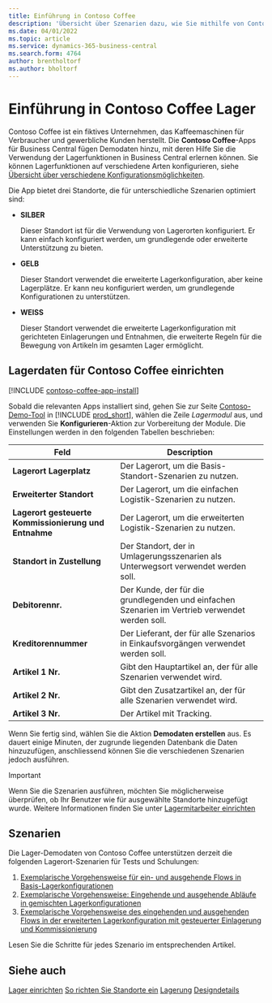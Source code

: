```yaml
---
title: Einführung in Contoso Coffee
description: 'Übersicht über Szenarien dazu, wie Sie mithilfe von Contoso Coffee-Demodaten die Verwendung von Lagerfunktionen in Business Central erlernen können.'
ms.date: 04/01/2022
ms.topic: article
ms.service: dynamics-365-business-central
ms.search.form: 4764
author: brentholtorf
ms.author: bholtorf
---
```


# Einführung in Contoso Coffee Lager

Contoso Coffee ist ein fiktives Unternehmen, das Kaffeemaschinen für Verbraucher und gewerbliche Kunden herstellt. Die **Contoso Coffee**-Apps für Business Central fügen Demodaten hinzu, mit deren Hilfe Sie die Verwendung der Lagerfunktionen in Business Central erlernen können. Sie können Lagerfunktionen auf verschiedene Arten konfigurieren, siehe [Übersicht über verschiedene Konfigurationsmöglichkeiten](../../design-details-warehouse-management.md#overview-of-different-configuration-options).

Die App bietet drei Standorte, die für unterschiedliche Szenarien optimiert sind:

- **SILBER**  

  Dieser Standort ist für die Verwendung von Lagerorten konfiguriert. Er kann einfach konfiguriert werden, um grundlegende oder erweiterte Unterstützung zu bieten. 

- **GELB**  

  Dieser Standort verwendet die erweiterte Lagerkonfiguration, aber keine Lagerplätze. Er kann neu konfiguriert werden, um grundlegende Konfigurationen zu unterstützen.

- **WEISS**  

  Dieser Standort verwendet die erweiterte Lagerkonfiguration mit gerichteten Einlagerungen und Entnahmen, die erweiterte Regeln für die Bewegung von Artikeln im gesamten Lager ermöglicht.

## Lagerdaten für Contoso Coffee einrichten

[!INCLUDE [contoso-coffee-app-install](../../includes/contoso-coffee-app-install.md)]

Sobald die relevanten Apps installiert sind, gehen Sie zur Seite [Contoso-Demo-Tool](https://businesscentral.dynamics.com/?page=5194) in [!INCLUDE [prod_short](../../includes/prod_short.md)], wählen die Zeile *Lagermodul* aus, und verwenden Sie **Konfigurieren**-Aktion zur Vorbereitung der Module. Die Einstellungen werden in den folgenden Tabellen beschrieben:  

|Feld  |Description  |
|---------|---------|
|**Lagerort Lagerplatz**  |Der Lagerort, um die Basis-Standort-Szenarien zu nutzen.|
|**Erweiterter Standort**  |Der Lagerort, um die einfachen Logistik-Szenarien zu nutzen.|
|**Lagerort gesteuerte Kommissionierung und Entnahme**  |Der Lagerort, um die erweiterten Logistik-Szenarien zu nutzen.|
|**Standort in Zustellung**  |Der Standort, der in Umlagerungsszenarien als Unterwegsort verwendet werden soll.|
|**Debitorennr.**  |Der Kunde, der für die grundlegenden und einfachen Szenarien im Vertrieb verwendet werden soll.|
|**Kreditorennummer**  |Der Lieferant, der für alle Szenarios in Einkaufsvorgängen verwendet werden soll.|
|**Artikel 1 Nr.**  |Gibt den Hauptartikel an, der für alle Szenarien verwendet wird.|
|**Artikel 2 Nr.**  |Gibt den Zusatzartikel an, der für alle Szenarien verwendet wird.|
|**Artikel 3 Nr.**  |Der Artikel mit Tracking.|

Wenn Sie fertig sind, wählen Sie die Aktion **Demodaten erstellen** aus. Es dauert einige Minuten, der zugrunde liegenden Datenbank die Daten hinzuzufügen, anschliessend können Sie die verschiedenen Szenarien jedoch ausführen.  

> [!IMPORTANT]
> Wenn Sie die Szenarien ausführen, möchten Sie möglicherweise überprüfen, ob Ihr Benutzer wie für ausgewählte Standorte hinzugefügt wurde. Weitere Informationen finden Sie unter [Lagermitarbeiter einrichten](../../warehouse-how-to-set-up-warehouse-employees.md)

## Szenarien

Die Lager-Demodaten von Contoso Coffee unterstützen derzeit die folgenden Lagerort-Szenarien für Tests und Schulungen:

1.  [Exemplarische Vorgehensweise für ein- und ausgehende Flows in Basis-Lagerkonfigurationen](warehouse-basic-flow-putaway-pick.md)
2.  [Exemplarische Vorgehensweise: Eingehende und ausgehende Abläufe in gemischten Lagerkonfigurationen](warehouse-mixed-flow-receive-pick-ship.md)
3.  [Exemplarische Vorgehensweise des eingehenden und ausgehenden Flows in der erweiterten Lagerkonfiguration mit gesteuerter Einlagerung und Kommissionierung](warehouse-directed-flow.md)

Lesen Sie die Schritte für jedes Szenario im entsprechenden Artikel.  

## Siehe auch 

[Lager einrichten](../../inventory-setup-inventory.md) 
[So richten Sie Standorte ein](../../inventory-how-setup-locations.md) 
[Lagerung](../../warehouse-manage-warehouse.md) 
[Designdetails](../../design-details-warehouse-overview.md) 
